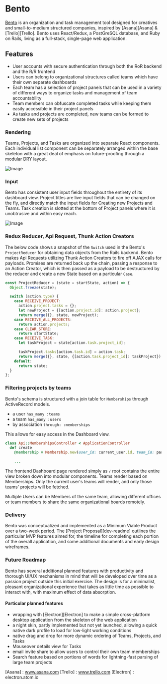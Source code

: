 # Bento

  [Bento][live-link] is an organization and task management tool designed for creatives and small-to-medium structured companies, inspired by [Asana][Asana] & [Trello][Trello]. Bento uses React/Redux, a PostGreSQL database, and Ruby on Rails, living as a full-stack, single-page web application.

## Features

  * User accounts with secure authentication through both the RoR backend and the R/R frontend
  * Users can belong to organizational structures called teams which have their own separate dashboards
  * Each team has a selection of project panels that can be used in a variety of different ways to organize tasks and management of team accountability
  * Team members can obfuscate completed tasks while keeping them easily accessible in their project panels
  * As tasks and projects are completed, new teams can be formed to create new sets of projects

### Rendering

  Teams, Projects, and Tasks are organized into separate React components. Each individual list component can be separately arranged within the base skeleton with a great deal of emphasis on future-proofing through a modular DRY layout.

  ![Image](docs/images/Bento-Main-Project-Task-View)

### Input

  Bento has consistent user input fields throughout the entirety of its dashboard view. Project titles are live input fields that can be changed on the fly, and directly match the input fields for Creating new Projects and Teams. Task creation is slotted at the bottom of Project panels where it is unobtrusive and within easy reach.

  ![Image](docs/images/bento_project_title_inputs)

### Redux Reducer, Api Request, Thunk Action Creators

  The below code shows a snapshot of the `Switch` used in the Bento's `ProjectReducer` for obtaining data objects from the Rails backend. Bento makes Api Requests utilizing Thunk Action Creators to fire off AJAX calls for payloads. Promises are returned back up the chain, passing a response to an Action Creator, which is then passed as a payload to be destructured by the reducer and create a new State based on a particular `Case`.


```js
const ProjectReducer = (state = startState, action) => {
  Object.freeze(state);

  switch (action.type) {
    case RECEIVE_PROJECT:
      action.project.tasks = {};
      let newProject = {[action.project.id]: action.project};
      return merge({}, state, newProject);
    case RECEIVE_ALL_PROJECTS:
      return action.projects;
    case CLEAR_STORE:
      return startState;
    case RECEIVE_TASK:
      let taskProject = state[action.task.project_id];

      taskProject.tasks[action.task.id] = action.task;
      return merge({}, state, {[action.task.project_id]: taskProject})
    default:
      return state;
  }
};
```

### Filtering projects by teams

  Bento's schema is structured with a join table for `Memberships` through ActiveRecord models.

  * a user `has_many :teams`
  * a team `has_many :users`
  * by association `through: :memberships`

  This allows for easy access in the Dashboard view.

```ruby
class Api::MembershipsController < ApplicationController
  def create
    @membership = Membership.new(user_id: current_user.id, team_id: params[:membership][:team_id])

    ...
```

  The frontend Dashboard page rendered simply as `/` root contains the entire view broken down into modular components. Teams render based on Memberships. Only the current user's teams will render, and only those teams' projects will be fetched.

  Multiple Users can be Members of the same team, allowing different offices or team members to share the same organizational boards remotely.

### Delivery

  Bento was conceptualized and implemented as a Minimum Viable Product over a two-week period. The [Project Proposal][dev-readme] outlines the particular MVP features aimed for, the timeline for completing each portion of the overall application, and some additional documents and early design wireframes.

### Future Roadmap

  Bento has several additional planned features with productivity and thorough UI/UX mechanisms in mind that will be developed over time as a passion project outside this initial exercise. The design is for a minimalist, pleasant organizational experience that takes as little time as possible to interact with, with maximum effect of data absorption.

#### Particular planned features

  * wrapping with [Electron][Electron] to make a simple cross-platform desktop application from the skeleton of the web application
  * a night skin, partly implemented but not yet launched, allowing a quick native dark profile to load for low-light working conditions
  * native drag and drop for more dynamic ordering of Teams, Projects, and Tasks
  * Mouseover details view for Tasks
  * email invite share to allow users to control their own team memberships
  * Search feature based on portions of words for lightning-fast parsing of large team projects

[Project Proposal]: docs/README.md
[live-link]: www.bento-.herokuapp.com
[Asana] : www.asana.com
[Trello] : www.trello.com
[Electron] : electron.atom.io
